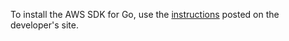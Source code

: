 To install the AWS SDK for Go, use the [instructions](https://docs.aws.amazon.com/sdk-for-go/v2/developer-guide/getting-started) posted on the developer's site.
